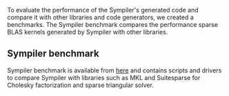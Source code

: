 
To evaluate the performance of the Sympiler's generated code and compare it 
with other libraries and code generators, we created a benchmarks. 
The Sympiler benchmark compares the performance sparse BLAS kernels generated 
by Sympiler with other libraries. 


## Sympiler benchmark
Sympiler benchmark is available from [here](https://github.com/sympiler/sympiler-bench) 
and contains scripts and drivers to compare Sympiler with libraries 
such as MKL and Suitesparse for Cholesky factorization and sparse triangular solver. 


